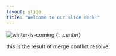 ```yaml
---
layout: slide
title: "Welcome to our slide deck!"
---
```


![winter-is-coming](https://cloud.githubusercontent.com/assets/16547949/25401218/203cc85a-29c3-11e7-8bbf-8c7d4a6b81b2.jpg)
{: .center}

this is the result of merge conflict resolve.
